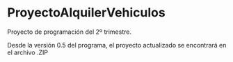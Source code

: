 # ProyectoAlquilerVehiculos
Proyecto de programación del 2º trimestre.

Desde la versión 0.5 del programa, el proyecto actualizado se encontrará en el archivo .ZIP
